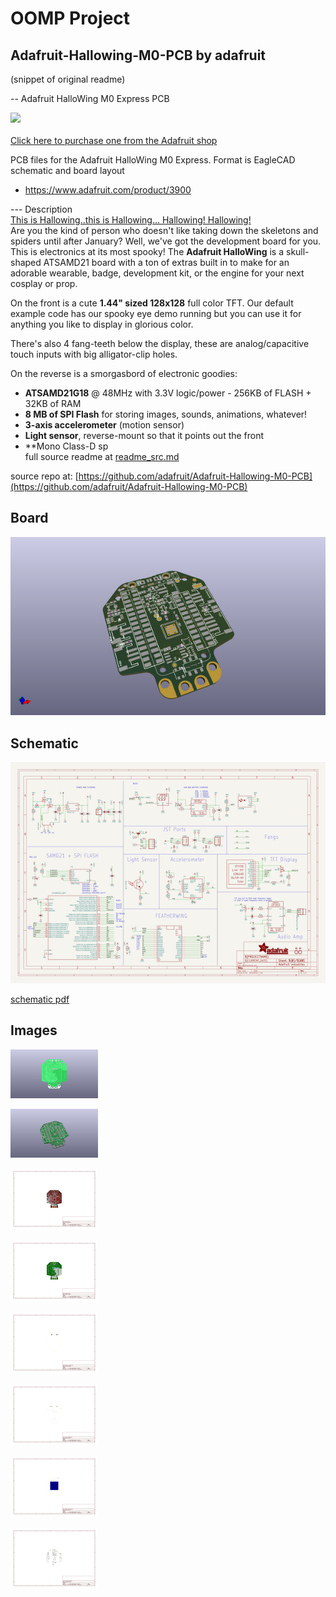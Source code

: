 # OOMP Project  
## Adafruit-Hallowing-M0-PCB  by adafruit  
  
(snippet of original readme)  
  
-- Adafruit HalloWing M0 Express PCB  
  
<a href="http://www.adafruit.com/products/3900"><img src="assets/3900.jpg?raw=true" width="500px"><br/>  
Click here to purchase one from the Adafruit shop</a>  
  
PCB files for the Adafruit HalloWing M0 Express. Format is EagleCAD schematic and board layout  
* https://www.adafruit.com/product/3900  
  
--- Description  
[This is Hallowing..this is Hallowing... Hallowing! Hallowing!](https://www.youtube.com/watch?v=kGiYxCUAhks&t=39s)  
Are you the kind of person who doesn't like taking down the skeletons and spiders until after January? Well, we've got the development board for you. This is electronics at its most spooky! The **Adafruit HalloWing** is a skull-shaped ATSAMD21 board with a ton of extras built in to make for an adorable wearable, badge, development kit, or the engine for your next cosplay or prop.  
  
On the front is a cute **1.44" sized 128x128** full color TFT. Our default example code has our spooky eye demo running but you can use it for anything you like to display in glorious color.  
  
There's also 4 fang-teeth below the display, these are analog/capacitive touch inputs with big alligator-clip holes.  
  
On the reverse is a smorgasbord of electronic goodies:  
  
 * **ATSAMD21G18** @ 48MHz with 3.3V logic/power - 256KB of FLASH + 32KB of RAM  
 * **8 MB of SPI Flash** for storing images, sounds, animations, whatever!  
 * **3-axis accelerometer** (motion sensor)  
 * **Light sensor**, reverse-mount so that it points out the front  
 * **Mono Class-D sp  
  full source readme at [readme_src.md](readme_src.md)  
  
source repo at: [https://github.com/adafruit/Adafruit-Hallowing-M0-PCB](https://github.com/adafruit/Adafruit-Hallowing-M0-PCB)  
## Board  
  
[![working_3d.png](working_3d_600.png)](working_3d.png)  
## Schematic  
  
[![working_schematic.png](working_schematic_600.png)](working_schematic.png)  
  
[schematic pdf](working_schematic.pdf)  
## Images  
  
[![working_3D_bottom.png](working_3D_bottom_140.png)](working_3D_bottom.png)  
  
[![working_3D_top.png](working_3D_top_140.png)](working_3D_top.png)  
  
[![working_assembly_page_01.png](working_assembly_page_01_140.png)](working_assembly_page_01.png)  
  
[![working_assembly_page_02.png](working_assembly_page_02_140.png)](working_assembly_page_02.png)  
  
[![working_assembly_page_03.png](working_assembly_page_03_140.png)](working_assembly_page_03.png)  
  
[![working_assembly_page_04.png](working_assembly_page_04_140.png)](working_assembly_page_04.png)  
  
[![working_assembly_page_05.png](working_assembly_page_05_140.png)](working_assembly_page_05.png)  
  
[![working_assembly_page_06.png](working_assembly_page_06_140.png)](working_assembly_page_06.png)  
